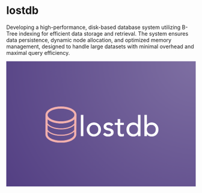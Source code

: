 
# lostdb

Developing a high-performance, disk-based database system utilizing B-Tree indexing for efficient data storage and retrieval. The system ensures data persistence, dynamic node allocation, and optimized memory management, designed to handle large datasets with minimal overhead and maximal query efficiency.


<img src="https://github.com/lostmartian/lostdb/blob/main/readmefiles/logo.png">


